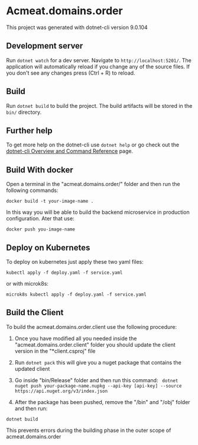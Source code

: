 # Acmeat.domains.order

This project was generated with dotnet-cli version 9.0.104

## Development server

Run `dotnet watch` for a dev server. Navigate to `http://localhost:5201/`. The application will automatically reload if you change any of the source files.
If you don't see any changes press (Ctrl + R) to reload.


## Build

Run `dotnet build` to build the project. The build artifacts will be stored in the `bin/` directory.


## Further help

To get more help on the dotnet-cli use `dotnet help` or go check out the [dotnet-cli Overview and Command Reference](https://learn.microsoft.com/en-us/dotnet/core/tools/) page.

## Build With docker
Open a terminal in the "acmeat.domains.order/" folder and then run the following commands:

`docker build -t your-image-name .`

In this way you will be able to build the backend microservice in production configuration.
Ater that use:

` docker push you-image-name `

## Deploy on Kubernetes
To deploy on kubernetes just apply these two yaml files:

` kubectl apply -f deploy.yaml -f service.yaml `

or with microk8s:

` microk8s kubectl apply -f deploy.yaml -f service.yaml `


## Build the Client
To build the acmeat.domains.order.client use the following procedure:

1. Once you have modified all you needed inside the "acmeat.domains.order.client" folder you should update the client version in the "*client.csproj" file 

2. Run `dotnet pack` this will give you a nuget package that contains the updated client

3. Go inside "bin/Release" folder and then run this command: 
` dotnet nuget push your-package-name.nupkg --api-key [api-key] --source https://api.nuget.org/v3/index.json`

4. After the package has been pushed, remove the "/bin" and "/obj" folder and then run:

`dotnet build`

This prevents errors during the building phase in the outer scope of acmeat.domains.order
